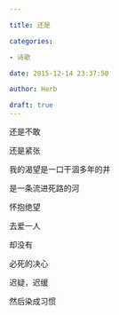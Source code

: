 ```yaml
---

title: 还是

categories:

- 诗歌

date: 2015-12-14 23:37:50

author: Herb

draft: true
---
```


还是不敢

还是紧张

我的渴望是一口干涸多年的井

是一条流进死路的河



怀抱绝望

去爱一人

却没有

必死的决心



迟疑，迟缓

然后染成习惯
